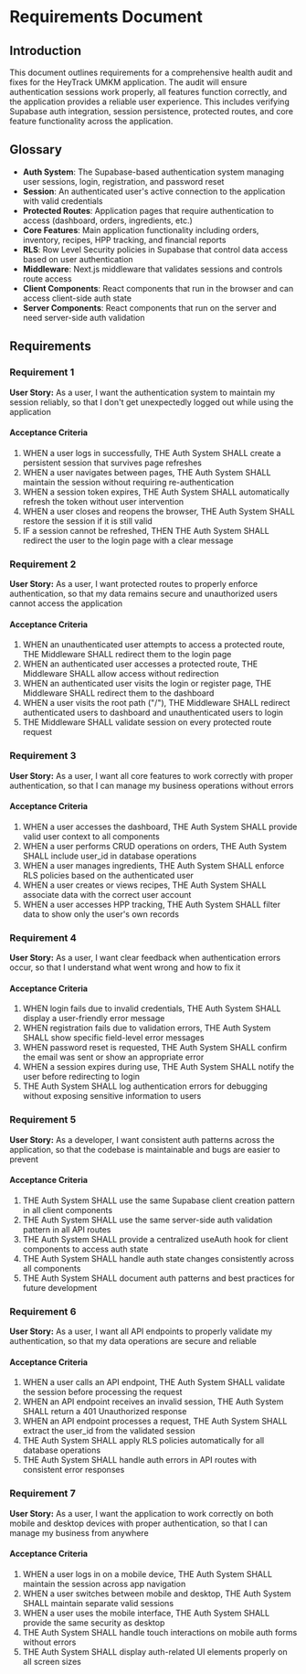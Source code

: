 # Requirements Document

## Introduction

This document outlines requirements for a comprehensive health audit and fixes for the HeyTrack UMKM application. The audit will ensure authentication sessions work properly, all features function correctly, and the application provides a reliable user experience. This includes verifying Supabase auth integration, session persistence, protected routes, and core feature functionality across the application.

## Glossary

- **Auth System**: The Supabase-based authentication system managing user sessions, login, registration, and password reset
- **Session**: An authenticated user's active connection to the application with valid credentials
- **Protected Routes**: Application pages that require authentication to access (dashboard, orders, ingredients, etc.)
- **Core Features**: Main application functionality including orders, inventory, recipes, HPP tracking, and financial reports
- **RLS**: Row Level Security policies in Supabase that control data access based on user authentication
- **Middleware**: Next.js middleware that validates sessions and controls route access
- **Client Components**: React components that run in the browser and can access client-side auth state
- **Server Components**: React components that run on the server and need server-side auth validation

## Requirements

### Requirement 1

**User Story:** As a user, I want the authentication system to maintain my session reliably, so that I don't get unexpectedly logged out while using the application

#### Acceptance Criteria

1. WHEN a user logs in successfully, THE Auth System SHALL create a persistent session that survives page refreshes
2. WHEN a user navigates between pages, THE Auth System SHALL maintain the session without requiring re-authentication
3. WHEN a session token expires, THE Auth System SHALL automatically refresh the token without user intervention
4. WHEN a user closes and reopens the browser, THE Auth System SHALL restore the session if it is still valid
5. IF a session cannot be refreshed, THEN THE Auth System SHALL redirect the user to the login page with a clear message

### Requirement 2

**User Story:** As a user, I want protected routes to properly enforce authentication, so that my data remains secure and unauthorized users cannot access the application

#### Acceptance Criteria

1. WHEN an unauthenticated user attempts to access a protected route, THE Middleware SHALL redirect them to the login page
2. WHEN an authenticated user accesses a protected route, THE Middleware SHALL allow access without redirection
3. WHEN an authenticated user visits the login or register page, THE Middleware SHALL redirect them to the dashboard
4. WHEN a user visits the root path ("/"), THE Middleware SHALL redirect authenticated users to dashboard and unauthenticated users to login
5. THE Middleware SHALL validate session on every protected route request

### Requirement 3

**User Story:** As a user, I want all core features to work correctly with proper authentication, so that I can manage my business operations without errors

#### Acceptance Criteria

1. WHEN a user accesses the dashboard, THE Auth System SHALL provide valid user context to all components
2. WHEN a user performs CRUD operations on orders, THE Auth System SHALL include user_id in database operations
3. WHEN a user manages ingredients, THE Auth System SHALL enforce RLS policies based on the authenticated user
4. WHEN a user creates or views recipes, THE Auth System SHALL associate data with the correct user account
5. WHEN a user accesses HPP tracking, THE Auth System SHALL filter data to show only the user's own records

### Requirement 4

**User Story:** As a user, I want clear feedback when authentication errors occur, so that I understand what went wrong and how to fix it

#### Acceptance Criteria

1. WHEN login fails due to invalid credentials, THE Auth System SHALL display a user-friendly error message
2. WHEN registration fails due to validation errors, THE Auth System SHALL show specific field-level error messages
3. WHEN password reset is requested, THE Auth System SHALL confirm the email was sent or show an appropriate error
4. WHEN a session expires during use, THE Auth System SHALL notify the user before redirecting to login
5. THE Auth System SHALL log authentication errors for debugging without exposing sensitive information to users

### Requirement 5

**User Story:** As a developer, I want consistent auth patterns across the application, so that the codebase is maintainable and bugs are easier to prevent

#### Acceptance Criteria

1. THE Auth System SHALL use the same Supabase client creation pattern in all client components
2. THE Auth System SHALL use the same server-side auth validation pattern in all API routes
3. THE Auth System SHALL provide a centralized useAuth hook for client components to access auth state
4. THE Auth System SHALL handle auth state changes consistently across all components
5. THE Auth System SHALL document auth patterns and best practices for future development

### Requirement 6

**User Story:** As a user, I want all API endpoints to properly validate my authentication, so that my data operations are secure and reliable

#### Acceptance Criteria

1. WHEN a user calls an API endpoint, THE Auth System SHALL validate the session before processing the request
2. WHEN an API endpoint receives an invalid session, THE Auth System SHALL return a 401 Unauthorized response
3. WHEN an API endpoint processes a request, THE Auth System SHALL extract the user_id from the validated session
4. THE Auth System SHALL apply RLS policies automatically for all database operations
5. THE Auth System SHALL handle auth errors in API routes with consistent error responses

### Requirement 7

**User Story:** As a user, I want the application to work correctly on both mobile and desktop devices with proper authentication, so that I can manage my business from anywhere

#### Acceptance Criteria

1. WHEN a user logs in on a mobile device, THE Auth System SHALL maintain the session across app navigation
2. WHEN a user switches between mobile and desktop, THE Auth System SHALL maintain separate valid sessions
3. WHEN a user uses the mobile interface, THE Auth System SHALL provide the same security as desktop
4. THE Auth System SHALL handle touch interactions on mobile auth forms without errors
5. THE Auth System SHALL display auth-related UI elements properly on all screen sizes
